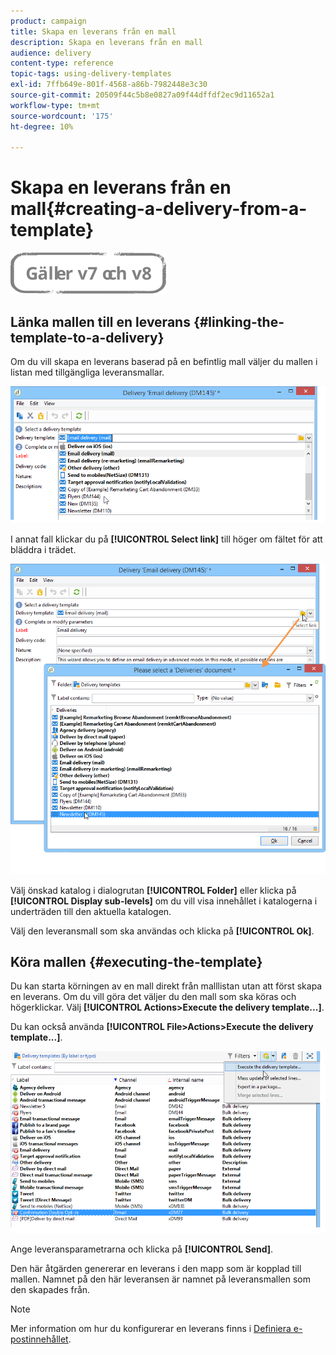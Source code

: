 ```yaml
---
product: campaign
title: Skapa en leverans från en mall
description: Skapa en leverans från en mall
audience: delivery
content-type: reference
topic-tags: using-delivery-templates
exl-id: 7ffb649e-801f-4568-a86b-7982448e3c30
source-git-commit: 20509f44c5b8e0827a09f44dffdf2ec9d11652a1
workflow-type: tm+mt
source-wordcount: '175'
ht-degree: 10%

---
```


# Skapa en leverans från en mall{#creating-a-delivery-from-a-template}

![](../../assets/common.svg)

## Länka mallen till en leverans {#linking-the-template-to-a-delivery}

Om du vill skapa en leverans baserad på en befintlig mall väljer du mallen i listan med tillgängliga leveransmallar.

![](assets/s_ncs_user_wizard_select_template.png)

I annat fall klickar du på **[!UICONTROL Select link]** till höger om fältet för att bläddra i trädet.

![](assets/s_ncs_user_wizard_choose_link.png)

Välj önskad katalog i dialogrutan **[!UICONTROL Folder]** eller klicka på **[!UICONTROL Display sub-levels]** om du vill visa innehållet i katalogerna i underträden till den aktuella katalogen.

Välj den leveransmall som ska användas och klicka på **[!UICONTROL Ok]**.

## Köra mallen {#executing-the-template}

Du kan starta körningen av en mall direkt från malllistan utan att först skapa en leverans. Om du vill göra det väljer du den mall som ska köras och högerklickar. Välj **[!UICONTROL Actions>Execute the delivery template...]**.

Du kan också använda **[!UICONTROL File>Actions>Execute the delivery template...]**.

![](assets/s_ncs_user_template_execute_menu.png)

Ange leveransparametrarna och klicka på **[!UICONTROL Send]**.

Den här åtgärden genererar en leverans i den mapp som är kopplad till mallen. Namnet på den här leveransen är namnet på leveransmallen som den skapades från.

>[!NOTE]
>
>Mer information om hur du konfigurerar en leverans finns i [Definiera e-postinnehållet](defining-the-email-content.md).
